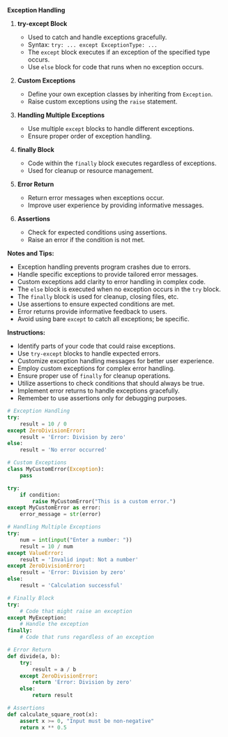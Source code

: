 
**Exception Handling**

1. **try-except Block**
   - Used to catch and handle exceptions gracefully.
   - Syntax: `try: ... except ExceptionType: ...`
   - The `except` block executes if an exception of the specified type occurs.
   - Use `else` block for code that runs when no exception occurs.
   
2. **Custom Exceptions**
   - Define your own exception classes by inheriting from `Exception`.
   - Raise custom exceptions using the `raise` statement.
   
3. **Handling Multiple Exceptions**
   - Use multiple `except` blocks to handle different exceptions.
   - Ensure proper order of exception handling.
   
4. **finally Block**
   - Code within the `finally` block executes regardless of exceptions.
   - Used for cleanup or resource management.
   
5. **Error Return**
   - Return error messages when exceptions occur.
   - Improve user experience by providing informative messages.
   
6. **Assertions**
   - Check for expected conditions using assertions.
   - Raise an error if the condition is not met.

**Notes and Tips:**
- Exception handling prevents program crashes due to errors.
- Handle specific exceptions to provide tailored error messages.
- Custom exceptions add clarity to error handling in complex code.
- The `else` block is executed when no exception occurs in the `try` block.
- The `finally` block is used for cleanup, closing files, etc.
- Use assertions to ensure expected conditions are met.
- Error returns provide informative feedback to users.
- Avoid using bare `except` to catch all exceptions; be specific.

**Instructions:**
- Identify parts of your code that could raise exceptions.
- Use `try-except` blocks to handle expected errors.
- Customize exception handling messages for better user experience.
- Employ custom exceptions for complex error handling.
- Ensure proper use of `finally` for cleanup operations.
- Utilize assertions to check conditions that should always be true.
- Implement error returns to handle exceptions gracefully.
- Remember to use assertions only for debugging purposes.


```python
# Exception Handling
try:
    result = 10 / 0
except ZeroDivisionError:
    result = 'Error: Division by zero'
else:
    result = 'No error occurred'

# Custom Exceptions
class MyCustomError(Exception):
    pass

try:
    if condition:
        raise MyCustomError("This is a custom error.")
except MyCustomError as error:
    error_message = str(error)

# Handling Multiple Exceptions
try:
    num = int(input("Enter a number: "))
    result = 10 / num
except ValueError:
    result = 'Invalid input: Not a number'
except ZeroDivisionError:
    result = 'Error: Division by zero'
else:
    result = 'Calculation successful'

# Finally Block
try:
    # Code that might raise an exception
except MyException:
    # Handle the exception
finally:
    # Code that runs regardless of an exception

# Error Return
def divide(a, b):
    try:
        result = a / b
    except ZeroDivisionError:
        return 'Error: Division by zero'
    else:
        return result

# Assertions
def calculate_square_root(x):
    assert x >= 0, "Input must be non-negative"
    return x ** 0.5
```
